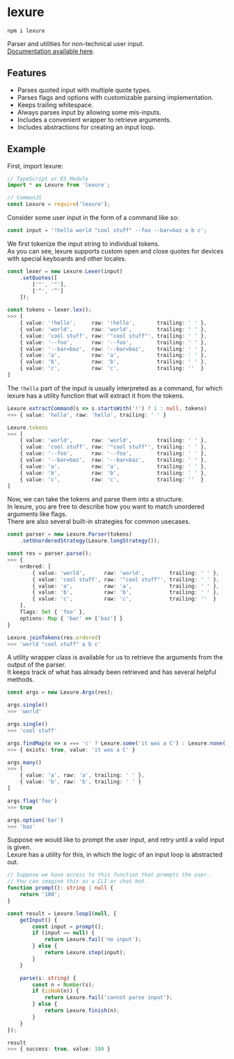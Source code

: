 # lexure

`npm i lexure`  

Parser and utilities for non-technical user input.  
[Documentation available here](https://github.com/1Computer1/lexure/tree/master/docs).

## Features

- Parses quoted input with multiple quote types.
- Parses flags and options with customizable parsing implementation.
- Keeps trailing whitespace.
- Always parses input by allowing some mis-inputs.
- Includes a convenient wrapper to retrieve arguments.
- Includes abstractions for creating an input loop.

## Example

First, import lexure:  

```ts
// TypeScript or ES Module
import * as Lexure from 'lexure';

// CommonJS
const Lexure = require('lexure');
```

Consider some user input in the form of a command like so:  

```ts
const input = '!hello world "cool stuff" --foo --bar=baz a b c';
```

We first tokenize the input string to individual tokens.  
As you can see, lexure supports custom open and close quotes for devices with special keyboards and other locales.  

```ts
const lexer = new Lexure.Lexer(input)
    .setQuotes([
        ['"', '"'],
        ['“', '”']
    ]);

const tokens = lexer.lex();
>>> [
    { value: '!hello',     raw: '!hello',       trailing: ' ' },
    { value: 'world',      raw: 'world',        trailing: ' ' },
    { value: 'cool stuff', raw: '"cool stuff"', trailing: ' ' },
    { value: '--foo',      raw: '--foo',        trailing: ' ' },
    { value: '--bar=baz',  raw: '--bar=baz',    trailing: ' ' },
    { value: 'a',          raw: 'a',            trailing: ' ' },
    { value: 'b',          raw: 'b',            trailing: ' ' },
    { value: 'c',          raw: 'c',            trailing: ''  }
]
```

The `!hello` part of the input is usually interpreted as a command, for which lexure has a utility function that will extract it from the tokens.  

```ts
Lexure.extractCommand(s => s.startsWith('!') ? 1 : null, tokens)
>>> { value: 'hello', raw: 'hello', trailing: ' ' }

Lexure.tokens
>>> [
    { value: 'world',      raw: 'world',        trailing: ' ' },
    { value: 'cool stuff', raw: '"cool stuff"', trailing: ' ' },
    { value: '--foo',      raw: '--foo',        trailing: ' ' },
    { value: '--bar=baz',  raw: '--bar=baz',    trailing: ' ' },
    { value: 'a',          raw: 'a',            trailing: ' ' },
    { value: 'b',          raw: 'b',            trailing: ' ' },
    { value: 'c',          raw: 'c',            trailing: ''  }
]
```

Now, we can take the tokens and parse them into a structure.  
In lexure, you are free to describe how you want to match unordered arguments like flags.  
There are also several built-in strategies for common usecases.  

```ts
const parser = new Lexure.Parser(tokens)
    .setUnorderedStrategy(Lexure.longStrategy());

const res = parser.parse();
>>> {
    ordered: [
        { value: 'world',      raw: 'world',        trailing: ' ' },
        { value: 'cool stuff', raw: '"cool stuff"', trailing: ' ' },
        { value: 'a',          raw: 'a',            trailing: ' ' },
        { value: 'b',          raw: 'b',            trailing: ' ' },
        { value: 'c',          raw: 'c',            trailing: ''  }
    ],
    flags: Set { 'foo' },
    options: Map { 'bar' => ['baz'] }
}

Lexure.joinTokens(res.ordered)
>>> 'world "cool stuff" a b c'
```

A utility wrapper class is available for us to retrieve the arguments from the output of the parser.  
It keeps track of what has already been retrieved and has several helpful methods.  

```ts
const args = new Lexure.Args(res);

args.single()
>>> 'world'

args.single()
>>> 'cool stuff'

args.findMap(x => x === 'c' ? Lexure.some('it was a C') : Lexure.none())
>>> { exists: true, value: 'it was a C' }

args.many()
>>> [
    { value: 'a', raw: 'a', trailing: ' ' },
    { value: 'b', raw: 'b', trailing: ' ' }
]

args.flag('foo')
>>> true

args.option('bar')
>>> 'baz'
```

Suppose we would like to prompt the user input, and retry until a valid input is given.  
Lexure has a utility for this, in which the logic of an input loop is abstracted out.  

```ts
// Suppose we have access to this function that prompts the user.
// You can imagine this as a CLI or chat bot.
function prompt(): string | null {
    return '100';
}

const result = Lexure.loop1(null, {
    getInput() {
        const input = prompt();
        if (input == null) {
            return Lexure.fail('no input');
        } else {
            return Lexure.step(input);
        }
    }

    parse(s: string) {
        const n = Number(s);
        if (isNaN(n)) {
            return Lexure.fail('cannot parse input');
        } else {
            return Lexure.finish(n);
        }
    }
});

result
>>> { success: true, value: 100 }
```
